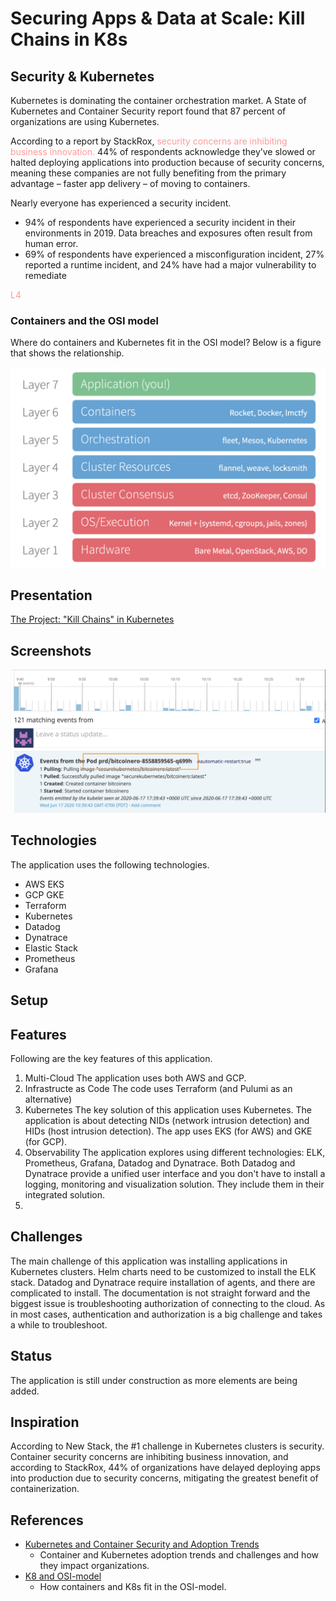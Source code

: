 # Securing Apps & Data at Scale: Kill Chains in K8s

## Security & Kubernetes
Kubernetes is dominating the container orchestration market. A State of Kubernetes and Container Security report found that 87 percent of organizations are using Kubernetes. 

According to a report by StackRox, <span style="color:#ff9999">security concerns are inhibiting business innovation.</span> 44% of respondents acknowledge they’ve slowed or halted deploying applications into production because of security concerns, meaning these companies are not fully benefiting from the primary advantage – faster app delivery – of moving to containers.

Nearly everyone has experienced a security incident. 
* 94% of respondents have experienced a security incident in their environments in 2019. Data breaches and exposures often result from human error. 
* 69% of respondents have experienced a misconfiguration incident, 27% reported a runtime incident, and 24% have had a major vulnerability to remediate

<span style="color:#ff9999">L4</span> 



### Containers and the OSI model
Where do containers and Kubernetes fit in the OSI model? Below is a figure that shows the relationship.

![](assets/osi-model-containers.png "K8 and OSI model")

## Presentation

[The Project: "Kill Chains" in Kubernetes](https://docs.google.com/presentation/d/1xQrFXvp205DYSVXi8Y-qAomHzPfy92MY0Tl3iFSJKao/edit?usp=sharing) 

## Screenshots
![](assets/intrusion-alert-1.png "Intrusion Alert")


## Technologies
The application uses the following technologies.

* AWS EKS
* GCP GKE
* Terraform
* Kubernetes
* Datadog
* Dynatrace
* Elastic Stack
* Prometheus
* Grafana


## Setup

## Features
Following are the key features of this application.
1. Multi-Cloud
The application uses both AWS and GCP. 
2. Infrastructe as Code
The code uses Terraform (and Pulumi as an alternative)
3. Kubernetes
The key solution of this application uses Kubernetes. The application is about detecting NIDs (network intrusion detection) and HIDs (host intrusion detection). The app uses EKS (for AWS) and GKE (for GCP). 
4. Observability
The application explores using different technologies: ELK, Prometheus, Grafana, Datadog and Dynatrace. Both Datadog and Dynatrace provide a unified user interface and you don't have to install a logging, monitoring and visualization solution. They include them in their integrated solution.
5. 


## Challenges
The main challenge of this application was installing applications in Kubernetes clusters. Helm charts need to be customized to install the ELK stack. Datadog and Dynatrace require installation of agents, and there are complicated to install. The documentation is not straight forward and the biggest issue is troubleshooting authorization of connecting to the cloud. As in most cases, authentication and authorization is a big challenge and takes a while to troubleshoot. 
## Status
The application is still under construction as more elements are being added. 

## Inspiration
According to New Stack, the #1 challenge in Kubernetes clusters is security. Container security concerns are inhibiting business innovation, and according to StackRox, 44% of organizations have delayed deploying apps into production due to security concerns, mitigating the greatest benefit of containerization.



## References

- [Kubernetes and Container Security and Adoption Trends](https://www.stackrox.com/kubernetes-adoption-and-security-trends-and-market-share-for-containers/)
  - Container and Kubernetes adoption trends and challenges and how they impact organizations.
- [K8 and OSI-model](https://www.nginx.com/resources/glossary/load-balancing/)
    - How containers and K8s fit in the OSI-model.


